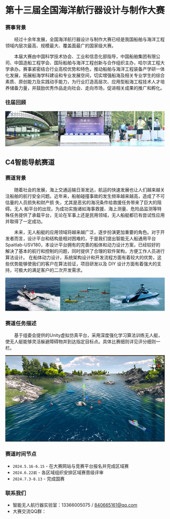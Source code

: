# 第十三届全国海洋航行器设计与制作大赛
### 赛事背景
​&emsp;&emsp;经过十余年发展，全国海洋航行器设计与制作大赛已经是我国船舶与海洋工程领域内层次最高、规模最大、覆盖面最广的国家级大赛。

​&emsp;&emsp;本届大赛由中国科学技术协会、工业和信息化部指导，中国船舶集团有限公司、中国造船工程学会、国际船舶与海洋工程创新与合作组织主办，哈尔滨工程大学承办。赛事紧密结合行业高校优势和特色，推动船舶与海洋工程装备产学研一体化发展，拓展船海学科建设和专业发展空间，切实增强船海及相关专业学生的综合素质、原创能力及实践动手能力，为行业打造高层次、应用型船海工程技术人才培养储备力量，并鼓励优秀作品走向社会、走向市场，促进相关成果的推广和孵化。

### 往届回顾

![](imagsea/111.png)


## C4智能导航赛道

###  赛道背景    
&emsp;&emsp;随着社会的发展，海上交通运输日渐发达，航运的快速发展也让人们越来越关注船舶的航行安全问题。近年来，船舶碰撞事故的发生频率越来越高，造成了不可估量的人员损失和财产损 失，尤其是恶劣的海况条件给救援任务带来了巨大的阻碍。无人 船平台的出现，为成功实施诸如海事救援、海上测量、危险品监测等特殊任务提供了承载平台，无论在军事上还是民用领域，无人船艇都已有尝试性应用并取得了一定成功。

&emsp;&emsp;未来，无人船艇的应用领域将越来越广泛，逐步扮演更加重要的角色。对于开发者而言，设计平台和结构是相对困难的，于是我们提出智能无人船通用平台Spaitlab-USV180，本设计平台拥有的完善的船体和动力设计方案，已经较好的解决了基本的航行和控制的问题，同时提供了合理的软件架构，方便工作人员进行算法设计。 在船体动力设计，系统架构设计和开发流程方面有着较大的优势，这些优势能够使我们的客户在算法验证，项目研发以及 DIY 设计方面有着强大的支持，可极大的满足客户的二次开发需求。

![](imagsea/无人艇.png)

### 赛道任务描述

&emsp;&emsp;基于组委会提供的Unity虚拟仿真平台，采用深度强化学习算法训练无人艇，使无人艇能够灵活躲避障碍物并到达指定目标点。具体比赛细则详见评分细则一栏。

![](image/unity17.PNG)

### 赛道时间节点

* `2024.5.16-6.15` - 在大赛网站与竞赛平台报名并完成区域赛
* `2024.6.22前` - 各区域组织安排区域赛晋级评审
* `2024.7.3-8.13` - 完成国赛
 
### 联系我们
* 智能无人航行器实验室：13366005075 / 840665161@qq.com
* 大赛交流QQ群：
